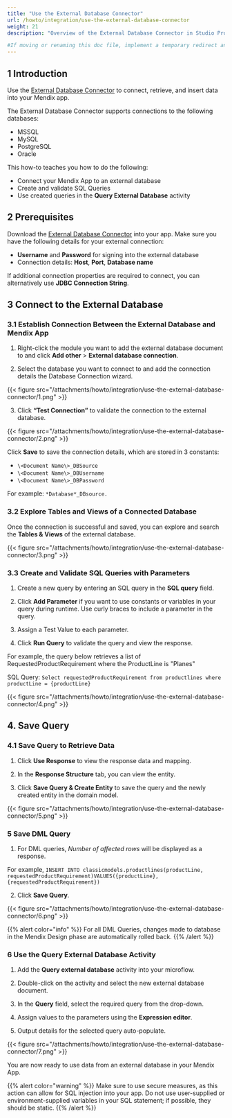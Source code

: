 ```yaml
---
title: "Use the External Database Connector"
url: /howto/integration/use-the-external-database-connector
weight: 21
description: "Overview of the External Database Connector in Studio Pro"

#If moving or renaming this doc file, implement a temporary redirect and let the respective team (buildpack) know they should update the URL in the product. See Mapping to Products for more details.
---
```


## 1 Introduction

Use the [External Database Connector](https://marketplace.mendix.com/link/component/219862) to connect, retrieve, and insert data into your Mendix app.

The External Database Connector supports connections to the following databases:

* MSSQL
* MySQL
* PostgreSQL
* Oracle

This how-to teaches you how to do the following:

* Connect your Mendix App to an external database
* Create and validate SQL Queries
* Use created queries in the **Query External Database** activity

## 2 Prerequisites

Download the [External Database Connector](https://marketplace.mendix.com/link/component/219862) into your app. Make sure you have the following details for your external connection:  

* **Username** and **Password** for signing into the external database
* Connection details: **Host**, **Port**, **Database name**

If additional connection properties are required to connect, you can alternatively use **JDBC Connection String**.

## 3 Connect to the External Database

### 3.1 Establish Connection Between the External Database and Mendix App

1. Right-click the module you want to add the external database document to and click **Add other** > **External database connection**.

2. Select the database you want to connect to and add the connection details the Database Connection wizard.

{{< figure src="/attachments/howto/integration/use-the-external-database-connector/1.png" >}}

3. Click **“Test Connection”** to validate the connection to the external database.

{{< figure src="/attachments/howto/integration/use-the-external-database-connector/2.png" >}}

Click **Save** to save the connection details, which are stored in 3 constants:

- `\<Document Name\>_DBSource`
- `\<Document Name\>_DBUsername`
- `\<Document Name\>_DBPassword`

For example: `*Database*_DBsource.`

### 3.2 Explore Tables and Views of a Connected Database

Once the connection is successful and saved, you can explore and search the **Tables & Views** of the external database.

{{< figure src="/attachments/howto/integration/use-the-external-database-connector/3.png" >}}

### 3.3 Create and Validate SQL Queries with Parameters

1. Create a new query by entering an SQL query in the **SQL query** field.

2. Click **Add Parameter** if you want to use constants or variables in your query during runtime. Use curly braces to include a parameter in the query. 

3. Assign a Test Value to each parameter.

4. Click **Run Query** to validate the query and view the response.

For example, the query below retrieves a list of RequestedProductRequirement where the ProductLine is "Planes"

SQL Query:
`Select requestedProductRequirement from productlines where productLine = {productLine}`

{{< figure src="/attachments/howto/integration/use-the-external-database-connector/4.png" >}}

## 4. Save Query

### 4.1 Save Query to Retrieve Data

1. Click **Use Response** to view the response data and mapping.

2. In the **Response Structure** tab, you can view the entity.

3. Click **Save Query & Create Entity** to save the query and the newly created entity in the domain model. 

{{< figure src="/attachments/howto/integration/use-the-external-database-connector/5.png" >}}

### 5 Save DML Query

1. For DML queries, *Number of affected rows* will be displayed as a response.
   
For example, `INSERT INTO classicmodels.productlines(productLine, requestedProductRequirement)VALUES({productLine}, {requestedProductRequirement})`

2. Click **Save Query**.

{{< figure src="/attachments/howto/integration/use-the-external-database-connector/6.png" >}}

{{% alert color="info" %}} For all DML Queries, changes made to database in the Mendix Design phase are automatically rolled back. {{% /alert %}}

### 6 Use the Query External Database Activity

1. Add the **Query external database** activity into your microflow.

2. Double-click on the activity and select the new external database document.

3. In the **Query** field, select the required query from the drop-down.

4. Assign values to the parameters using the **Expression editor**.

5. Output details for the selected query auto-populate.

{{< figure src="/attachments/howto/integration/use-the-external-database-connector/7.png" >}}

You are now ready to use data from an external database in your Mendix App.

{{% alert color="warning" %}}
Make sure to use secure measures, as this action can allow for SQL injection into your app. Do not use user-supplied or environment-supplied variables in your SQL statement; if possible, they should be static.
{{% /alert %}}
